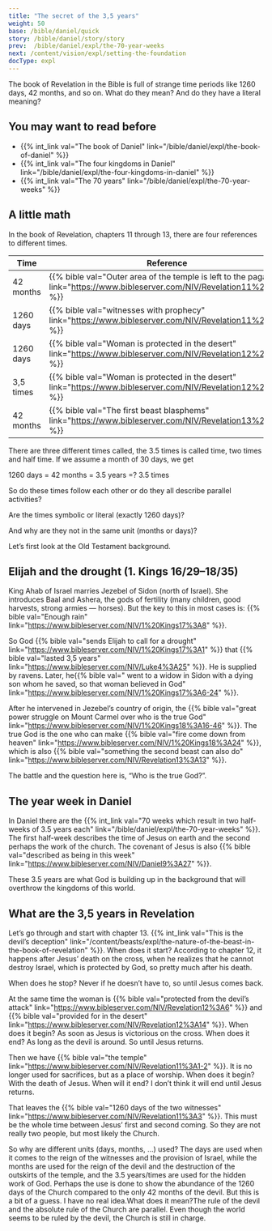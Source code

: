 ```yaml
---
title: "The secret of the 3,5 years"
weight: 50
base: /bible/daniel/quick
story: /bible/daniel/story/story
prev:  /bible/daniel/expl/the-70-year-weeks
next: /content/vision/expl/setting-the-foundation
docType: expl
---
```


The book of Revelation in the Bible is full of strange time periods like 1260 days, 42 months, and so on. What do they mean? And do they have a literal meaning?

## You may want to read before

<a name="c871"></a>
- {{% int_link val="The book of Daniel" link="/bible/daniel/expl/the-book-of-daniel" %}}
- {{% int_link val="The four kingdoms in Daniel" link="/bible/daniel/expl/the-four-kingdoms-in-daniel" %}}
- {{% int_link val="The 70 years" link="/bible/daniel/expl/the-70-year-weeks" %}}

## A little math

<a name="e7f0"></a>
In the book of Revelation, chapters 11 through 13, there are four references to different times.

| Time | Reference |
|------|-----------|
| 42 months | {{% bible val="Outer area of the temple is left to the pagans" link="https://www.bibleserver.com/NIV/Revelation11%2C2" %}} |
| 1260 days | {{% bible val="witnesses with prophecy" link="https://www.bibleserver.com/NIV/Revelation11%2C3" %}} |
| 1260 days | {{% bible val="Woman is protected in the desert" link="https://www.bibleserver.com/NIV/Revelation12%2C6" %}} |
| 3,5 times | {{% bible val="Woman is protected in the desert" link="https://www.bibleserver.com/NIV/Revelation12%2C14" %}} |
| 42 months | {{% bible val="The first beast blasphems" link="https://www.bibleserver.com/NIV/Revelation13%2C5" %}} |

There are three different times called, the 3.5 times is called time, two times and half time. If we assume a month of 30 days, we get

1260 days = 42 months = 3.5 years =? 3.5 times

So do these times follow each other or do they all describe parallel activities?

Are the times symbolic or literal (exactly 1260 days)?

And why are they not in the same unit (months or days)?

Let’s first look at the Old Testament background.

## Elijah and the drought (1. Kings 16/29–18/35)

<a name="89d3"></a>
King Ahab of Israel marries Jezebel of Sidon (north of Israel). She introduces Baal and Ashera, the gods of fertility (many children, good harvests, strong armies — horses). But the key to this in most cases is: {{% bible val="Enough rain" link="https://www.bibleserver.com/NIV/1%20Kings17%3A8" %}}.

So God {{% bible val="sends Elijah to call for a drought" link="https://www.bibleserver.com/NIV/1%20Kings17%3A1" %}} that {{% bible val="lasted 3,5 years" link="https://www.bibleserver.com/NIV/Luke4%3A25" %}}. He is supplied by ravens. Later, he{{% bible val=" went to a widow in Sidon with a dying son whom he saved, so that woman believed in God" link="https://www.bibleserver.com/NIV/1%20Kings17%3A6-24" %}}.

After he intervened in Jezebel’s country of origin, the {{% bible val="great power struggle on Mount Carmel over who is the true God" link="https://www.bibleserver.com/NIV/1%20Kings18%3A16-46" %}}. The true God is the one who can make {{% bible val="fire come down from heaven" link="https://www.bibleserver.com/NIV/1%20Kings18%3A24" %}}, which is also {{% bible val="something the second beast can also do" link="https://www.bibleserver.com/NIV/Revelation13%3A13" %}}.

The battle and the question here is, “Who is the true God?”.

## The year week in Daniel

<a name="96cb"></a>
In Daniel there are the {{% int_link val="70 weeks which result in two half-weeks of 3.5 years each" link="/bible/daniel/expl/the-70-year-weeks" %}}. The first half-week describes the time of Jesus on earth and the second perhaps the work of the church. The covenant of Jesus is also {{% bible val="described as being in this week" link="https://www.bibleserver.com/NIV/Daniel9%3A27" %}}.

These 3.5 years are what God is building up in the background that will overthrow the kingdoms of this world.

## What are the 3,5 years in Revelation

<a name="df73"></a>
Let’s go through and start with chapter 13. {{% int_link val="This is the devil’s deception" link="/content/beasts/expl/the-nature-of-the-beast-in-the-book-of-revelation" %}}. When does it start? According to chapter 12, it happens after Jesus’ death on the cross, when he realizes that he cannot destroy Israel, which is protected by God, so pretty much after his death.

When does he stop? Never if he doesn’t have to, so until Jesus comes back.

At the same time the woman is {{% bible val="protected from the devil’s attack" link="https://www.bibleserver.com/NIV/Revelation12%3A6" %}} and {{% bible val="provided for in the desert" link="https://www.bibleserver.com/NIV/Revelation12%3A14" %}}. When does it begin? As soon as Jesus is victorious on the cross. When does it end? As long as the devil is around. So until Jesus returns.

Then we have {{% bible val="the temple" link="https://www.bibleserver.com/NIV/Revelation11%3A1-2" %}}. It is no longer used for sacrifices, but as a place of worship. When does it begin? With the death of Jesus. When will it end? I don’t think it will end until Jesus returns.

That leaves the {{% bible val="1260 days of the two witnesses" link="https://www.bibleserver.com/NIV/Revelation11%3A3" %}}. This must be the whole time between Jesus’ first and second coming. So they are not really two people, but most likely the Church.

So why are different units (days, months, …) used? The days are used when it comes to the reign of the witnesses and the provision of Israel, while the months are used for the reign of the devil and the destruction of the outskirts of the temple, and the 3.5 years/times are used for the hidden work of God. Perhaps the use is done to show the abundance of the 1260 days of the Church compared to the only 42 months of the devil. But this is a bit of a guess. I have no real idea.What does it mean?The rule of the devil and the absolute rule of the Church are parallel. Even though the world seems to be ruled by the devil, the Church is still in charge.

